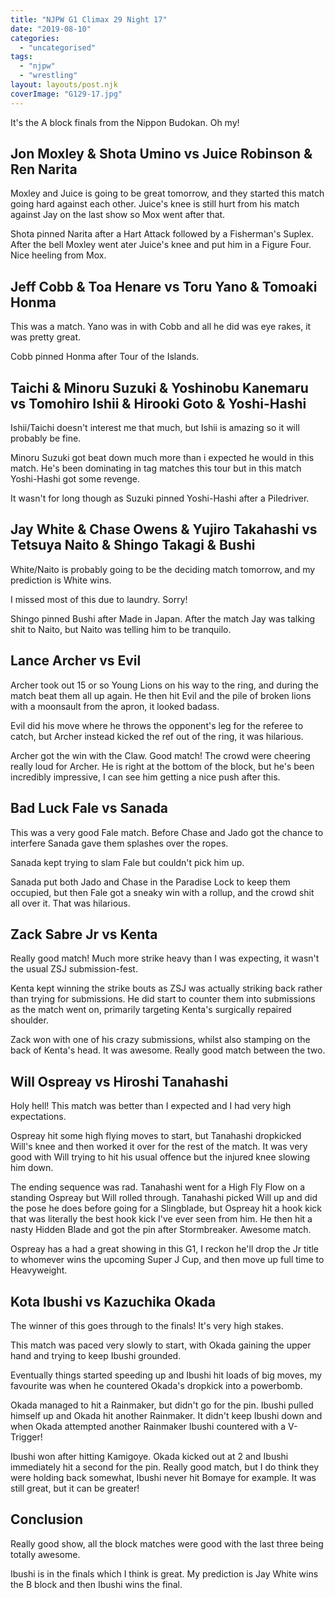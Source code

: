 ```yaml
---
title: "NJPW G1 Climax 29 Night 17"
date: "2019-08-10"
categories: 
  - "uncategorised"
tags: 
  - "njpw"
  - "wrestling"
layout: layouts/post.njk
coverImage: "G129-17.jpg"
---
```


It's the A block finals from the Nippon Budokan. Oh my!

## Jon Moxley & Shota Umino vs Juice Robinson & Ren Narita

Moxley and Juice is going to be great tomorrow, and they started this match going hard against each other. Juice's knee is still hurt from his match against Jay on the last show so Mox went after that.

Shota pinned Narita after a Hart Attack followed by a Fisherman's Suplex. After the bell Moxley went ater Juice's knee and put him in a Figure Four. Nice heeling from Mox.

## Jeff Cobb & Toa Henare vs Toru Yano & Tomoaki Honma

This was a match. Yano was in with Cobb and all he did was eye rakes, it was pretty great.

Cobb pinned Honma after Tour of the Islands.

## Taichi & Minoru Suzuki & Yoshinobu Kanemaru vs Tomohiro Ishii & Hirooki Goto & Yoshi-Hashi

Ishii/Taichi doesn't interest me that much, but Ishii is amazing so it will probably be fine.

Minoru Suzuki got beat down much more than i expected he would in this match. He's been dominating in tag matches this tour but in this match Yoshi-Hashi got some revenge.

It wasn't for long though as Suzuki pinned Yoshi-Hashi after a Piledriver.

## Jay White & Chase Owens & Yujiro Takahashi vs Tetsuya Naito & Shingo Takagi & Bushi

White/Naito is probably going to be the deciding match tomorrow, and my prediction is White wins.

I missed most of this due to laundry. Sorry!

Shingo pinned Bushi after Made in Japan. After the match Jay was talking shit to Naito, but Naito was telling him to be tranquilo.

## Lance Archer vs Evil

Archer took out 15 or so Young Lions on his way to the ring, and during the match beat them all up again. He then hit Evil and the pile of broken lions with a moonsault from the apron, it looked badass.

Evil did his move where he throws the opponent's leg for the referee to catch, but Archer instead kicked the ref out of the ring, it was hilarious.

Archer got the win with the Claw. Good match! The crowd were cheering really loud for Archer. He is right at the bottom of the block, but he's been incredibly impressive, I can see him getting a nice push after this.

## Bad Luck Fale vs Sanada

This was a very good Fale match. Before Chase and Jado got the chance to interfere Sanada gave them splashes over the ropes.

Sanada kept trying to slam Fale but couldn't pick him up.

Sanada put both Jado and Chase in the Paradise Lock to keep them occupied, but then Fale got a sneaky win with a rollup, and the crowd shit all over it. That was hilarious.

## Zack Sabre Jr vs Kenta

Really good match! Much more strike heavy than I was expecting, it wasn't the usual ZSJ submission-fest.

Kenta kept winning the strike bouts as ZSJ was actually striking back rather than trying for submissions. He did start to counter them into submissions as the match went on, primarily targeting Kenta's surgically repaired shoulder.

Zack won with one of his crazy submissions, whilst also stamping on the back of Kenta's head. It was awesome. Really good match between the two.

## Will Ospreay vs Hiroshi Tanahashi

Holy hell! This match was better than I expected and I had very high expectations.

Ospreay hit some high flying moves to start, but Tanahashi dropkicked Will's knee and then worked it over for the rest of the match. It was very good with Will trying to hit his usual offence but the injured knee slowing him down.

The ending sequence was rad. Tanahashi went for a High Fly Flow on a standing Ospreay but Will rolled through. Tanahashi picked Will up and did the pose he does before going for a Slingblade, but Ospreay hit a hook kick that was literally the best hook kick I've ever seen from him. He then hit a nasty Hidden Blade and got the pin after Stormbreaker. Awesome match.

Ospreay has a had a great showing in this G1, I reckon he'll drop the Jr title to whomever wins the upcoming Super J Cup, and then move up full time to Heavyweight.

## Kota Ibushi vs Kazuchika Okada

The winner of this goes through to the finals! It's very high stakes.

This match was paced very slowly to start, with Okada gaining the upper hand and trying to keep Ibushi grounded.

Eventually things started speeding up and Ibushi hit loads of big moves, my favourite was when he countered Okada's dropkick into a powerbomb.

Okada managed to hit a Rainmaker, but didn't go for the pin. Ibushi pulled himself up and Okada hit another Rainmaker. It didn't keep Ibushi down and when Okada attempted another Rainmaker Ibushi countered with a V-Trigger!

Ibushi won after hitting Kamigoye. Okada kicked out at 2 and Ibushi immediately hit a second for the pin. Really good match, but I do think they were holding back somewhat, Ibushi never hit Bomaye for example. It was still great, but it can be greater!

## Conclusion

Really good show, all the block matches were good with the last three being totally awesome.

Ibushi is in the finals which I think is great. My prediction is Jay White wins the B block and then Ibushi wins the final.
